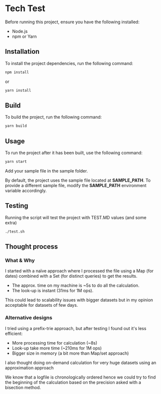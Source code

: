# Tech Test

Before running this project, ensure you have the following installed:

- Node.js 
- npm or Yarn

## Installation
To install the project dependencies, run the following command:

```sh
npm install
``` 
or
```sh
yarn install
``` 

## Build
To build the project, run the following command:

```sh
yarn build
```

## Usage
To run the project after it has been built, use the following command:

```sh
yarn start
```

Add your sample file in the sample folder.

By default, the project uses the sample file located at **SAMPLE_PATH**. To provide a different sample file, modify the **SAMPLE_PATH** environment variable accordingly.

## Testing

Running the script will test the project with TEST.MD values (and some extra)
```sh
./test.sh
```

## Thought process

### What & Why
I started with a naïve approach where I processed the file using a Map (for dates) combined with a Set (for distinct queries) to get the results. 
- The approx. time on my machine is ~5s to do all the calculation. 
- The look-up is instant (31ms for 1M ops).

This could lead to scalability issues with bigger datasets but in my opinion acceptable for datasets of few days. 

### Alternative designs

I tried using a prefix-trie approach, but after testing I found out it's less efficient:
- More processing time for calculation (~8s)
- Look-up take more time (~210ms for 1M ops)
- Bigger size in memory (a bit more than Map/set approach)

I also thought doing on-demand calculation for very huge datasets using an approximation approach 

We know that a logfile is chronologically ordered hence we could try to find the beginning of the calculation based on the precision asked with a bisection method.



